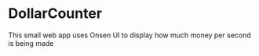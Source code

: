 # DollarCounter
This small web app uses Onsen UI to display how much money per second is being made
